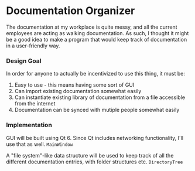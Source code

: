 # Documentation Organizer

The documentation at my workplace is quite messy, and all the current employees
are acting as walking documentation. As such, I thought it might be a good idea
to make a program that would keep track of documentation in a user-friendly
way.

### Design Goal

In order for anyone to actually be incentivized to use this thing, it must be:

1. Easy to use - this means having some sort of GUI
2. Can import existing documentation somewhat easily
3. Can instantiate existing library of documentation from a file accessible
   from the internet
4. Documentation can be synced with mutiple people somewhat easily


### Implementation

GUI will be built using Qt 6. Since Qt includes networking functionality, I'll
use that as well. `MainWindow`

A "file system"-like data structure will be used to keep track of all the
different documentation entries, with folder structures etc. `DirectoryTree`
